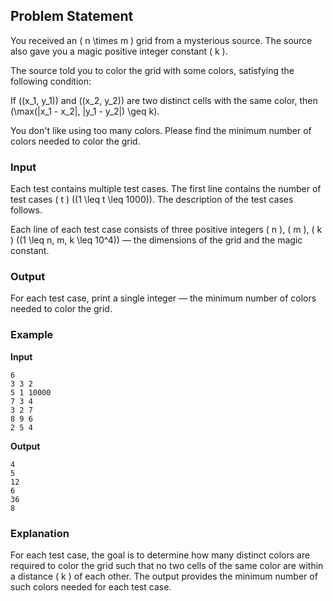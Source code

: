 
## Problem Statement

You received an \( n \times m \) grid from a mysterious source. The source also gave you a magic positive integer constant \( k \).

The source told you to color the grid with some colors, satisfying the following condition:

If \((x_1, y_1)\) and \((x_2, y_2)\) are two distinct cells with the same color, then \(\max(|x_1 - x_2|, |y_1 - y_2|) \geq k\).

You don't like using too many colors. Please find the minimum number of colors needed to color the grid.

### Input

Each test contains multiple test cases. The first line contains the number of test cases \( t \) \((1 \leq t \leq 1000)\). The description of the test cases follows.

Each line of each test case consists of three positive integers \( n \), \( m \), \( k \) \((1 \leq n, m, k \leq 10^4)\) — the dimensions of the grid and the magic constant.

### Output

For each test case, print a single integer — the minimum number of colors needed to color the grid.

### Example

**Input**

```
6
3 3 2
5 1 10000
7 3 4
3 2 7
8 9 6
2 5 4
```

**Output**

```
4
5
12
6
36
8
```

### Explanation

For each test case, the goal is to determine how many distinct colors are required to color the grid such that no two cells of the same color are within a distance \( k \) of each other. The output provides the minimum number of such colors needed for each test case.
